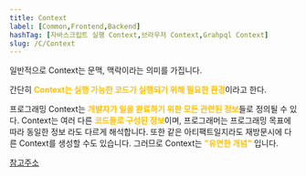 ```yaml
---
title: Context
label: [Common,Frontend,Backend]
hashTag: [자바스크립트 실행 Context,브라우저 Context,Grahpql Context]
slug: /C/Context
---
```

일반적으로 Context는 문맥, 맥락이라는 의미를 가집니다.

간단히 <span style="color:#FFBF00; font-weight:bold;">Context는 실행 가능한 코드가 실행되기 위해 필요한 환경</span>이라고 한다.

프로그래밍 Context는 <span style="color:#FFBF00; font-weight:bold;">개발자가 일을 완료하기 위한 모든 관련된 정보</span>들로 정의될 수 있다. Context는 여러 다른 <span style="color:#FFBF00; font-weight:bold;">코드들로 구성된 정보</span>이며, 프로그래머는 프로그래밍 목표에 따라 동일한 정보 라도 다르게 해석합니다. 또한 같은 아티팩트일지라도 재방문시에 다른 Context를 생성할 수도 있습니다. 그러므로 Context는 <span style="color:#FFBF00; font-weight:bold;">"유연한 개념"</span> 입니다.

<a href="https://dl.acm.org/doi/10.1145/3195836.3195861">참고주소</a>
